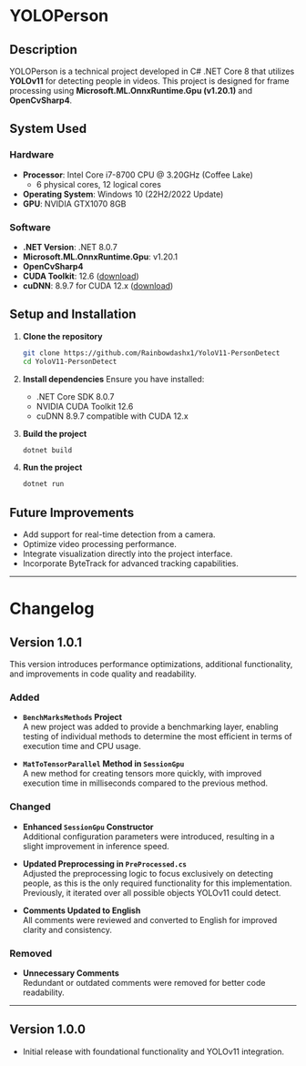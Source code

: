 ﻿# YOLOPerson

## Description

YOLOPerson is a technical project developed in C# .NET Core 8 that utilizes **YOLOv11** for detecting people in videos. This project is designed for frame processing using **Microsoft.ML.OnnxRuntime.Gpu (v1.20.1)** and **OpenCvSharp4**.

## System Used

### Hardware
- **Processor**: Intel Core i7-8700 CPU @ 3.20GHz (Coffee Lake)
  - 6 physical cores, 12 logical cores
- **Operating System**: Windows 10 (22H2/2022 Update)
- **GPU**: NVIDIA GTX1070 8GB

### Software
- **.NET Version**: .NET 8.0.7
- **Microsoft.ML.OnnxRuntime.Gpu**: v1.20.1
- **OpenCvSharp4**
- **CUDA Toolkit**: 12.6 ([download](https://developer.nvidia.com/cuda-12-6-0-download-archive?target_os=Windows\&target_arch=x86_64\&target_version=10\&target_type=exe_local))
- **cuDNN**: 8.9.7 for CUDA 12.x ([download](https://developer.nvidia.com/rdp/cudnn-archive))

## Setup and Installation

1. **Clone the repository**

   ```bash
   git clone https://github.com/Rainbowdashx1/YoloV11-PersonDetect
   cd YoloV11-PersonDetect
   ```

2. **Install dependencies**
   Ensure you have installed:
   - .NET Core SDK 8.0.7
   - NVIDIA CUDA Toolkit 12.6
   - cuDNN 8.9.7 compatible with CUDA 12.x

3. **Build the project**

   ```bash
   dotnet build
   ```

4. **Run the project**

   ```bash
   dotnet run
   ```

## Future Improvements

- Add support for real-time detection from a camera.
- Optimize video processing performance.
- Integrate visualization directly into the project interface.
- Incorporate ByteTrack for advanced tracking capabilities.

---

# Changelog

## Version 1.0.1

This version introduces performance optimizations, additional functionality, and improvements in code quality and readability.

### Added
- **`BenchMarksMethods` Project**  
  A new project was added to provide a benchmarking layer, enabling testing of individual methods to determine the most efficient in terms of execution time and CPU usage.
  
- **`MatToTensorParallel` Method in `SessionGpu`**  
  A new method for creating tensors more quickly, with improved execution time in milliseconds compared to the previous method.

### Changed
- **Enhanced `SessionGpu` Constructor**  
  Additional configuration parameters were introduced, resulting in a slight improvement in inference speed.

- **Updated Preprocessing in `PreProcessed.cs`**  
  Adjusted the preprocessing logic to focus exclusively on detecting people, as this is the only required functionality for this implementation. Previously, it iterated over all possible objects YOLOv11 could detect.

- **Comments Updated to English**  
  All comments were reviewed and converted to English for improved clarity and consistency.

### Removed
- **Unnecessary Comments**  
  Redundant or outdated comments were removed for better code readability.

---

## Version 1.0.0
- Initial release with foundational functionality and YOLOv11 integration.

